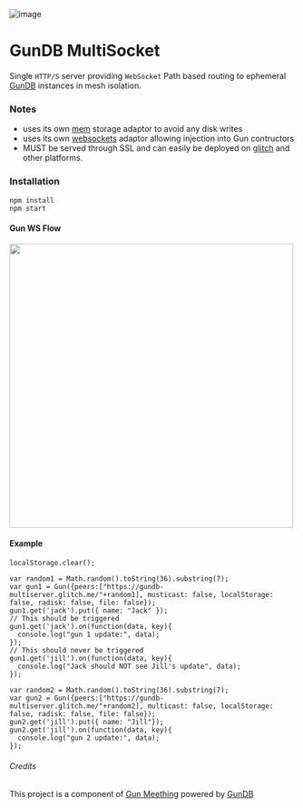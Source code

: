 ![image](https://user-images.githubusercontent.com/1423657/79577881-b6ae2480-80c5-11ea-925c-8d69c2168613.png)

# GunDB MultiSocket
Single `HTTP/S` server providing `WebSocket` Path based routing to ephemeral [GunDB](https://gun.eco) instances in mesh isolation.

### Notes
* uses its own [mem](https://github.com/meething/gundb-multisocket/blob/master/mem.js) storage adaptor to avoid any disk writes
* uses its own [websockets](https://github.com/meething/gundb-multisocket/blob/master/gun-ws.js) adaptor allowing injection into Gun contructors
* MUST be served through SSL and can easily be deployed on [glitch](https://glitch.com/~gundb-multiserver) and other platforms.

### Installation
```
npm install
npm start
```

#### Gun WS Flow

<img src="https://user-images.githubusercontent.com/1423657/79556065-d4b55e00-80a0-11ea-8a6a-b85aa0c90cf0.png" width=500/>

#### Example
```
localStorage.clear();

var random1 = Math.random().toString(36).substring(7);
var gun1 = Gun({peers:["https://gundb-multiserver.glitch.me/"+random1], musticast: false, localStorage: false, radisk: false, file: false});
gun1.get('jack').put({ name: "Jack" });
// This should be triggered
gun1.get('jack').on(function(data, key){
  console.log("gun 1 update:", data);
});
// This should never be triggered
gun1.get('jill').on(function(data, key){
  console.log("Jack should NOT see Jill's update", data);
});

var random2 = Math.random().toString(36).substring(7);
var gun2 = Gun({peers:["https://gundb-multiserver.glitch.me/"+random2], multicast: false, localStorage: false, radisk: false, file: false});
gun2.get('jill').put({ name: "Jill"});
gun2.get('jill').on(function(data, key){
  console.log("gun 2 update:", data);
});
```

###### Credits
This project is a component of [Gun Meething](https://github.com/meething/webrtc-gun) powered by [GunDB](https://gun.eco)


